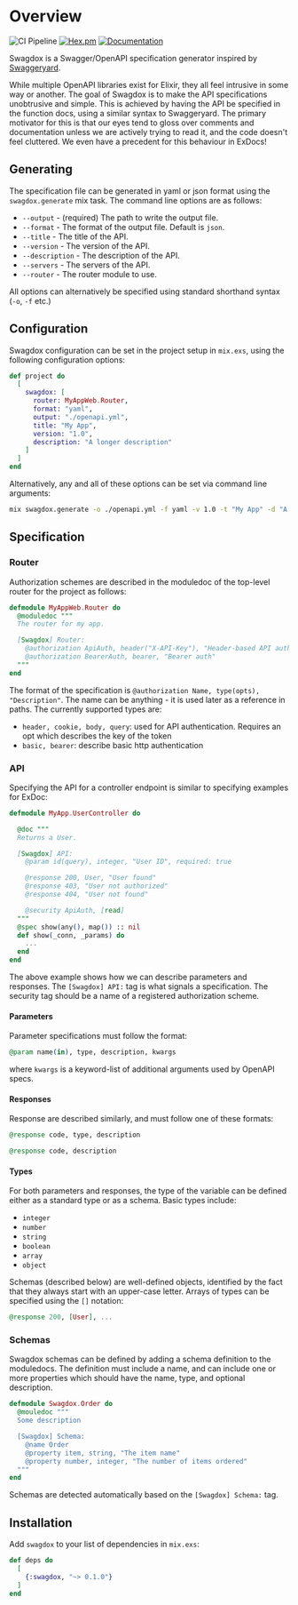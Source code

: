 # Overview

![CI Pipeline](https://github.com/dylanblakemore/swagdox/actions/workflows/elixir.yml/badge.svg)
[![Hex.pm](https://img.shields.io/hexpm/v/swagdox.svg)](https://hex.pm/packages/swagdox)
[![Documentation](https://img.shields.io/badge/documentation-gray)](https://hexdocs.pm/swagdox/api-reference.html)

Swagdox is a Swagger/OpenAPI specification generator inspired by [Swaggeryard](https://github.com/livingsocial/swagger_yard).

While multiple OpenAPI libraries exist for Elixir, they all feel intrusive in some way or another. The goal of Swagdox is to
make the API specifications unobtrusive and simple. This is achieved by having the API be specified in the function docs,
using a similar syntax to Swaggeryard. The primary motivator for this is that our eyes tend to gloss over comments and documentation
unless we are actively trying to read it, and the code doesn't feel cluttered. We even have a precedent for this behaviour in ExDocs!

## Generating

The specification file can be generated in yaml or json format using the `swagdox.generate` mix task. The command line options are as follows:

- `--output` - (required) The path to write the output file.
- `--format` - The format of the output file. Default is `json`.
- `--title` - The title of the API.
- `--version` - The version of the API.
- `--description` - The description of the API.
- `--servers` - The servers of the API.
- `--router` - The router module to use.

All options can alternatively be specified using standard shorthand syntax (`-o`, `-f` etc.)

## Configuration

Swagdox configuration can be set in the project setup in `mix.exs`, using the following configuration options:

```elixir
def project do
  [
    swagdox: [
      router: MyAppWeb.Router,
      format: "yaml",
      output: "./openapi.yml",
      title: "My App",
      version: "1.0",
      description: "A longer description"
    ]
  ]
end
```

Alternatively, any and all of these options can be set via command line arguments:

```bash
mix swagdox.generate -o ./openapi.yml -f yaml -v 1.0 -t "My App" -d "A longer description" -s "localhost://4001,my-app.my-domain.com" -r MyAppWeb.Router
```

## Specification

### Router

Authorization schemes are described in the moduledoc of the top-level router for the project as follows:

```elixir
defmodule MyAppWeb.Router do
  @moduledoc """
  The router for my app.

  [Swagdox] Router:
    @authorization ApiAuth, header("X-API-Key"), "Header-based API authorization"
    @authorization BearerAuth, bearer, "Bearer auth"
  """
end
```

The format of the specification is `@authorization Name, type(opts), "Description"`. The name can be anything - it is used later as a reference
in paths. The currently supported types are:

- `header, cookie, body, query`: used for API authentication. Requires an opt which describes the key of the token
- `basic, bearer`: describe basic http authentication

### API

Specifying the API for a controller endpoint is similar to specifying examples for ExDoc:

```elixir
defmodule MyApp.UserController do

  @doc """
  Returns a User.

  [Swagdox] API:
    @param id(query), integer, "User ID", required: true

    @response 200, User, "User found"
    @response 403, "User not authorized"
    @response 404, "User not found"

    @security ApiAuth, [read]
  """
  @spec show(any(), map()) :: nil
  def show(_conn, _params) do
    ...
  end
end
```

The above example shows how we can describe parameters and responses. The `[Swagdox] API:` tag is what signals
a specification. The security tag should be a name of a registered authorization scheme.

#### Parameters

Parameter specifications must follow the format:

```elixir
@param name(in), type, description, kwargs
```

where `kwargs` is a keyword-list of additional arguments used by OpenAPI specs.

#### Responses

Response are described similarly, and must follow one of these formats:

```elixir
@response code, type, description

@response code, description
```

#### Types

For both parameters and responses, the type of the variable can be defined either as a
standard type or as a schema. Basic types include:

- `integer`
- `number`
- `string`
- `boolean`
- `array`
- `object`

Schemas (described below) are well-defined objects, identified by the fact that they always start with an upper-case letter.
Arrays of types can be specified using the `[]` notation:

```elixir
@response 200, [User], ...
```

### Schemas

Swagdox schemas can be defined by adding a schema definition to the moduledocs.
The definition must include a name, and can include one or more properties which
should have the name, type, and optional description.

```elixir
defmodule Swagdox.Order do
  @mouledoc """
  Some description

  [Swagdox] Schema:
    @name Order
    @property item, string, "The item name"
    @property number, integer, "The number of items ordered"
  """
end
```

Schemas are detected automatically based on the `[Swagdox] Schema:` tag.

## Installation

Add `swagdox` to your list of dependencies in `mix.exs`:

```elixir
def deps do
  [
    {:swagdox, "~> 0.1.0"}
  ]
end
```

